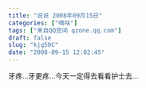 ```yaml
---
title: "说说 2008年09月15日"
categories: ["嘀咕"]
tags: ["来自QQ空间 qzone.qq.com"]
draft: false
slug: "kjg50C"
date: "2008-09-15 12:02:45"
---
```


牙疼...牙更疼...今天一定得去看看护士去...
